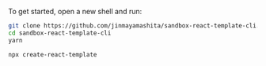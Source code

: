 To get started, open a new shell and run:

```sh
git clone https://github.com/jinmayamashita/sandbox-react-template-cli.git
cd sandbox-react-template-cli
yarn

npx create-react-template
```
